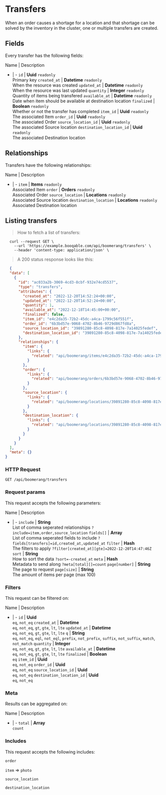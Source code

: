 # Transfers

When an order causes a shortage for a location and that shortage can be solved by the inventory in the cluster, one or multiple transfers are created.

## Fields
Every transfer has the following fields:

Name | Description
- | -
`id` | **Uuid** `readonly`<br>Primary key
`created_at` | **Datetime** `readonly`<br>When the resource was created
`updated_at` | **Datetime** `readonly`<br>When the resource was last updated
`quantity` | **Integer** `readonly`<br>Quantity of items being transfered
`available_at` | **Datetime** `readonly`<br>Date when item should be available at destination location
`finalized` | **Boolean** `readonly`<br>Whether or not the transfer has completed
`item_id` | **Uuid** `readonly`<br>The associated Item
`order_id` | **Uuid** `readonly`<br>The associated Order
`source_location_id` | **Uuid** `readonly`<br>The associated Source location
`destination_location_id` | **Uuid** `readonly`<br>The associated Destination location


## Relationships
Transfers have the following relationships:

Name | Description
- | -
`item` | **Items** `readonly`<br>Associated Item
`order` | **Orders** `readonly`<br>Associated Order
`source_location` | **Locations** `readonly`<br>Associated Source location
`destination_location` | **Locations** `readonly`<br>Associated Destination location


## Listing transfers



> How to fetch a list of transfers:

```shell
  curl --request GET \
    --url 'https://example.booqable.com/api/boomerang/transfers' \
    --header 'content-type: application/json' \
```

> A 200 status response looks like this:

```json
  {
  "data": [
    {
      "id": "ac033a2b-3069-4cd3-8cbf-932e74cd5537",
      "type": "transfers",
      "attributes": {
        "created_at": "2022-12-20T14:52:24+00:00",
        "updated_at": "2022-12-20T14:52:24+00:00",
        "quantity": 1,
        "available_at": "2022-12-18T14:45:00+00:00",
        "finalized": false,
        "item_id": "e4c2da35-72b2-45dc-a4ca-1799c56f551f",
        "order_id": "6b3bd57e-9068-4702-8b46-9729d867fd8a",
        "source_location_id": "39891280-85c8-4098-817e-7a14025fedef",
        "destination_location_id": "39891280-85c8-4098-817e-7a14025fedef"
      },
      "relationships": {
        "item": {
          "links": {
            "related": "api/boomerang/items/e4c2da35-72b2-45dc-a4ca-1799c56f551f"
          }
        },
        "order": {
          "links": {
            "related": "api/boomerang/orders/6b3bd57e-9068-4702-8b46-9729d867fd8a"
          }
        },
        "source_location": {
          "links": {
            "related": "api/boomerang/locations/39891280-85c8-4098-817e-7a14025fedef"
          }
        },
        "destination_location": {
          "links": {
            "related": "api/boomerang/locations/39891280-85c8-4098-817e-7a14025fedef"
          }
        }
      }
    }
  ],
  "meta": {}
}
```

### HTTP Request

`GET /api/boomerang/transfers`

### Request params

This request accepts the following parameters:

Name | Description
- | -
`include` | **String** <br>List of comma seperated relationships `?include=item,order,source_location`
`fields[]` | **Array** <br>List of comma seperated fields to include `?fields[transfers]=id,created_at,updated_at`
`filter` | **Hash** <br>The filters to apply `?filter[created_at][gte]=2022-12-20T14:47:46Z`
`sort` | **String** <br>How to sort the data `?sort=-created_at`
`meta` | **Hash** <br>Metadata to send along `?meta[total][]=count`
`page[number]` | **String** <br>The page to request
`page[size]` | **String** <br>The amount of items per page (max 100)


### Filters

This request can be filtered on:

Name | Description
- | -
`id` | **Uuid** <br>`eq`, `not_eq`
`created_at` | **Datetime** <br>`eq`, `not_eq`, `gt`, `gte`, `lt`, `lte`
`updated_at` | **Datetime** <br>`eq`, `not_eq`, `gt`, `gte`, `lt`, `lte`
`q` | **String** <br>`eq`, `not_eq`, `eql`, `not_eql`, `prefix`, `not_prefix`, `suffix`, `not_suffix`, `match`, `not_match`
`quantity` | **Integer** <br>`eq`, `not_eq`, `gt`, `gte`, `lt`, `lte`
`available_at` | **Datetime** <br>`eq`, `not_eq`, `gt`, `gte`, `lt`, `lte`
`finalized` | **Boolean** <br>`eq`
`item_id` | **Uuid** <br>`eq`, `not_eq`
`order_id` | **Uuid** <br>`eq`, `not_eq`
`source_location_id` | **Uuid** <br>`eq`, `not_eq`
`destination_location_id` | **Uuid** <br>`eq`, `not_eq`


### Meta

Results can be aggregated on:

Name | Description
- | -
`total` | **Array** <br>`count`


### Includes

This request accepts the following includes:

`order`


`item` => 
`photo`




`source_location`


`destination_location`






